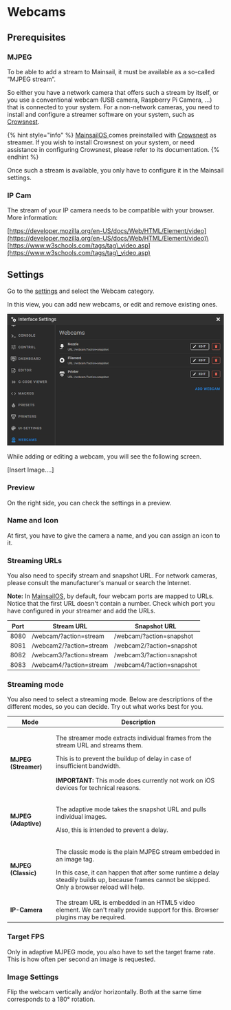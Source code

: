 # Webcams

## Prerequisites

### MJPEG

To be able to add a stream to Mainsail, it must be available as a so-called “MJPEG stream”.

So either you have a network camera that offers such a stream by itself, or you use a conventional webcam (USB camera, Raspberry Pi Camera, …) that is connected to your system. For a non-network cameras, you need to install and configure a streamer software on your system, such as [Crowsnest](https://app.gitbook.com/o/O2j4rN2JOaGEeS1KBjXz/s/qXE1OQLsr0XFNbT54RTY/).&#x20;

{% hint style="info" %}
[MainsailOS ](https://app.gitbook.com/o/O2j4rN2JOaGEeS1KBjXz/s/HZGYoL7ogomNyBLNEpEJ/)comes preinstalled with [Crowsnest](https://app.gitbook.com/o/O2j4rN2JOaGEeS1KBjXz/s/qXE1OQLsr0XFNbT54RTY/) as streamer. If you wish to install Crowsnest on your system, or need assistance in configuring Crowsnest, please refer to its documentation.
{% endhint %}

Once such a stream is available, you only have to configure it in the Mainsail settings.&#x20;

### IP Cam

The stream of your IP camera needs to be compatible with your browser. More information:

[https://developer.mozilla.org/en-US/docs/Web/HTML/Element/video](https://developer.mozilla.org/en-US/docs/Web/HTML/Element/video)\
[https://www.w3schools.com/tags/tag\_video.asp](https://www.w3schools.com/tags/tag\_video.asp)

## Settings

Go to the [settings](./) and select the Webcam category.

In this view, you can add new webcams, or edit and remove existing ones.

![](../../.gitbook/assets/grafik.png)

While adding or editing a webcam, you will see the following screen.

\[Insert Image....]

### Preview

On the right side, you can check the settings in a preview.

### Name and Icon

At first, you have to give the camera a name, and you can assign an icon to it.

### Streaming URLs

You also need to specify stream and snapshot URL. For network cameras, please consult the manufacturer's manual or search the Internet.

**Note:** In [MainsailOS](https://app.gitbook.com/o/O2j4rN2JOaGEeS1KBjXz/s/HZGYoL7ogomNyBLNEpEJ/), by default, four webcam ports are mapped to URLs. Notice that the first URL doesn't contain a number. Check which port you have configured in your streamer and add the URLs.

| Port | Stream URL              | Snapshot URL              |
| ---- | ----------------------- | ------------------------- |
| 8080 | /webcam/?action=stream  | /webcam/?action=snapshot  |
| 8081 | /webcam2/?action=stream | /webcam2/?action=snapshot |
| 8082 | /webcam3/?action=stream | /webcam3/?action=snapshot |
| 8083 | /webcam4/?action=stream | /webcam4/?action=snapshot |

### Streaming mode

You also need to select a streaming mode. Below are descriptions of the different modes, so you can decide. Try out what works best for you.

| Mode                 | Description                                                                                                                                                                                                                                                                                    |
| -------------------- | ---------------------------------------------------------------------------------------------------------------------------------------------------------------------------------------------------------------------------------------------------------------------------------------------- |
| **MJPEG (Streamer)** | <p>The streamer mode extracts individual frames from the stream URL and streams them. </p><p></p><p>This is to prevent the buildup of delay in case of insufficient bandwidth. <br><br><strong>IMPORTANT:</strong> This mode does currently not work on iOS devices for technical reasons.</p> |
| **MJPEG (Adaptive)** | <p>The adaptive mode takes the snapshot <em></em> URL and pulls individual images. </p><p></p><p>Also, this is intended to prevent a delay.</p>                                                                                                                                                |
| **MJPEG (Classic)**  | <p>The classic mode is the plain MJPEG stream embedded in an image tag. </p><p></p><p>In this case, it can happen that after some runtime a delay steadily builds up, because frames cannot be skipped. Only a browser reload will help.</p>                                                   |
| **IP-Camera**        | The stream URL is embedded in an HTML5 video element. We can't really provide support for this. Browser plugins may be required.                                                                                                                                                               |



### Target FPS

Only in adaptive MJPEG mode, you also have to set the target frame rate. This is how often per second an image is requested.

### Image Settings

Flip the webcam vertically and/or horizontally. Both at the same time corresponds to a 180° rotation.
